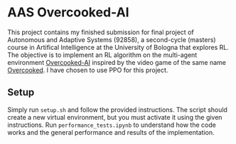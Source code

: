 # AAS Overcooked-AI
This project contains my finished submission for final project of Autonomous and Adaptive Systems (92858), a second-cycle (masters) course in Artifical Intelligence at the University of Bologna that explores RL.
The objective is to implement an RL algorithm on the multi-agent environment [Overcooked-AI](https://github.com/HumanCompatibleAI/overcooked_ai) inspired by the video game of the same name [Overcooked](http://www.ghosttowngames.com/overcooked/).
I have chosen to use PPO for this project.

## Setup
Simply run `setup.sh` and follow the provided instructions. The script should create a new virtual environment,
but you must activate it using the given instructions.
Run `performance_tests.ipynb` to understand how the code works and the general performance and results of the implementation.
